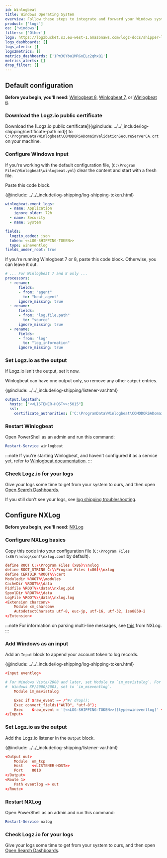 ```yaml
---
id: Winlogbeat
title: Windows Operating System
overview: Follow these steps to integrate and forward your Windows system's logs to the Logz.io platform.
product: ['logs']
os: ['windows']
filters: ['Other']
logo: https://logzbucket.s3.eu-west-1.amazonaws.com/logz-docs/shipper-logos/windows.svg
logs_dashboards: []
logs_alerts: []
logs2metrics: []
metrics_dashboards: ['1Pm3OYbu1MRGoELc2qhxQ1']
metrics_alerts: []
drop_filter: []
---
```


## Default configuration

**Before you begin, you'll need**:
[Winlogbeat 8](https://www.elastic.co/guide/en/beats/winlogbeat/8.7/winlogbeat-installation-configuration.html#installation), [Winlogbeat 7](https://www.elastic.co/guide/en/beats/winlogbeat/7.x/winlogbeat-installation-configuration.html#installation), or [Winlogbeat 6](https://www.elastic.co/guide/en/beats/winlogbeat/6.8/winlogbeat-installation.html).

 

### Download the Logz.io public certificate

Download the
[Logz.io public certificate]({@include: ../../_include/log-shipping/certificate-path.md})
to `C:\ProgramData\Winlogbeat\COMODORSADomainValidationSecureServerCA.crt`
on your machine.

### Configure Windows input

If you're working with the default configuration file,
(`C:\Program Files\Winlogbeat\winlogbeat.yml`)
clear the content and start with a fresh file.

Paste this code block.

{@include: ../../_include/log-shipping/log-shipping-token.html}

```yaml
winlogbeat.event_logs:
  - name: Application
    ignore_older: 72h
  - name: Security
  - name: System

fields:
  logzio_codec: json
  token: <<LOG-SHIPPING-TOKEN>>
  type: wineventlog
fields_under_root: true
```

If you're running Winlogbeat 7 or 8, paste this code block.
Otherwise, you can leave it out.

```yaml
# ... For Winlogbeat 7 and 8 only ...
processors:
  - rename:
      fields:
      - from: "agent"
        to: "beat_agent"
      ignore_missing: true
  - rename:
      fields:
      - from: "log.file.path"
        to: "source"
      ignore_missing: true
  - rename:
      fields:
      - from: "log"
        to: "log_information"
      ignore_missing: true
```


### Set Logz.io as the output

If Logz.io isn't the output, set it now.

Winlogbeat can have one output only, so remove any other `output` entries.

{@include: ../../_include/log-shipping/listener-var.html} 

```yaml
output.logstash:
  hosts: ["<<LISTENER-HOST>>:5015"]
  ssl:
    certificate_authorities: ['C:\ProgramData\Winlogbeat\COMODORSADomainValidationSecureServerCA.crt']
```

### Restart Winlogbeat

Open PowerShell as an admin and run this command:

```powershell
Restart-Service winlogbeat
```

:::note
If you're starting Winlogbeat, and haven't configured it as a service yet, refer to [Winlogbeat documentation](https://www.elastic.co/guide/en/beats/winlogbeat/current/configuring-howto-winlogbeat.html).
:::
 

### Check Logz.io for your logs

Give your logs some time to get from your system to ours, and then open [Open Search Dashboards](https://app.logz.io/#/dashboard/osd).

If you still don't see your logs, see [log shipping troubleshooting]({{site.baseurl}}/user-guide/log-shipping/log-shipping-troubleshooting.html).

 


## Configure NXLog

**Before you begin, you'll need**:
[NXLog](https://nxlog.co/products/nxlog-community-edition/download)

 

### Configure NXLog basics

Copy this code into your configuration file (`C:\Program Files (x86)\nxlog\conf\nxlog.conf` by default).

```conf
define ROOT C:\\Program Files (x86)\\nxlog
define ROOT_STRING C:\\Program Files (x86)\\nxlog
define CERTDIR %ROOT%\\cert
Moduledir %ROOT%\\modules
CacheDir %ROOT%\\data
Pidfile %ROOT%\\data\\nxlog.pid
SpoolDir %ROOT%\\data
LogFile %ROOT%\\data\\nxlog.log
<Extension charconv>
    Module xm_charconv
    AutodetectCharsets utf-8, euc-jp, utf-16, utf-32, iso8859-2
</Extension>
```

:::note
For information on parsing multi-line messages, see [this](https://nxlog.co/documentation/nxlog-user-guide/parsing-multiline.html#parsing-multiline) from NXLog.
:::
 

### Add Windows as an input

Add an `Input` block to append your account token to log records.

{@include: ../../_include/log-shipping/log-shipping-token.html}

```conf
<Input eventlog>

# For Windows Vista/2008 and later, set Module to `im_msvistalog`. For
#  Windows XP/2000/2003, set to `im_mseventlog`.
    Module im_msvistalog

    Exec if $raw_event =~ /^#/ drop();
    Exec convert_fields("AUTO", "utf-8");
    Exec    $raw_event = '[<<LOG-SHIPPING-TOKEN>>][type=wineventlog]' + $raw_event;
</Input>
```

### Set Logz.io as the output

Add the Logz.io listener in the `Output` block.

{@include: ../../_include/log-shipping/listener-var.html} 

```conf
<Output out>
    Module  om_tcp
    Host    <<LISTENER-HOST>>
    Port    8010
</Output>
<Route 1>
    Path eventlog => out
</Route>
```

### Restart NXLog

Open PowerShell as an admin and run this command:

```powershell
Restart-Service nxlog
```

### Check Logz.io for your logs

Give your logs some time to get from your system to ours, and then open [Open Search Dashboards](https://app.logz.io/#/dashboard/osd).

 
